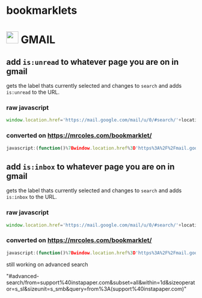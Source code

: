 # bookmarklets

# <img height="32" width="32" src="https://cdn.jsdelivr.net/npm/simple-icons@v3/icons/gmail.svg" /> GMAIL
## add ```is:unread``` to whatever page you are on in gmail

gets the label thats currently selected and changes to ```search``` and adds ```is:unread``` to the URL.

### raw javascript
```javascript
window.location.href='https://mail.google.com/mail/u/0/#search/'+location.hash.replace("/","%3A").replace("#search%3A","").replace("#imp","is%3Aimportant").replace("#category%3A","category%3A").replace("#label","label").replace("#","in%3A").toLowerCase().concat('+is%3Aunread')
```

### converted on https://mrcoles.com/bookmarklet/
```javascript
javascript:(function()%7Bwindow.location.href%3D'https%3A%2F%2Fmail.google.com%2Fmail%2Fu%2F0%2F%23search%2F'%2Blocation.hash.replace(%22%2F%22%2C%22%253A%22).replace(%22%23search%253A%22%2C%22%22).replace(%22%23imp%22%2C%22is%253Aimportant%22).replace(%22%23category%253A%22%2C%22category%253A%22).replace(%22%23label%22%2C%22label%22).replace(%22%23%22%2C%22in%253A%22).toLowerCase().concat('%2Bis%253Aunread')%7D)()
```

## add ```is:inbox``` to whatever page you are on in gmail

gets the label thats currently selected and changes to ```search``` and adds ```is:inbox``` to the URL.

### raw javascript
```javascript
window.location.href='https://mail.google.com/mail/u/0/#search/'+location.hash.replace("/","%3A").replace("#search%3A","").replace("#imp","is%3Aimportant").replace("#category%3A","category%3A").replace("#label","label").replace("#","in%3A").toLowerCase().concat('+is%3Ainbox')
```

### converted on https://mrcoles.com/bookmarklet/
```javascript
javascript:(function()%7Bwindow.location.href%3D'https%3A%2F%2Fmail.google.com%2Fmail%2Fu%2F0%2F%23search%2F'%2Blocation.hash.replace(%22%2F%22%2C%22%253A%22).replace(%22%23search%253A%22%2C%22%22).replace(%22%23imp%22%2C%22is%253Aimportant%22).replace(%22%23category%253A%22%2C%22category%253A%22).replace(%22%23label%22%2C%22label%22).replace(%22%23%22%2C%22in%253A%22).toLowerCase().concat('%2Bis%253Ainbox')%7D)()
```

still working on advanced search

"#advanced-search/from=support%40instapaper.com&subset=all&within=1d&sizeoperator=s_sl&sizeunit=s_smb&query=from%3A(support%40instapaper.com)"
